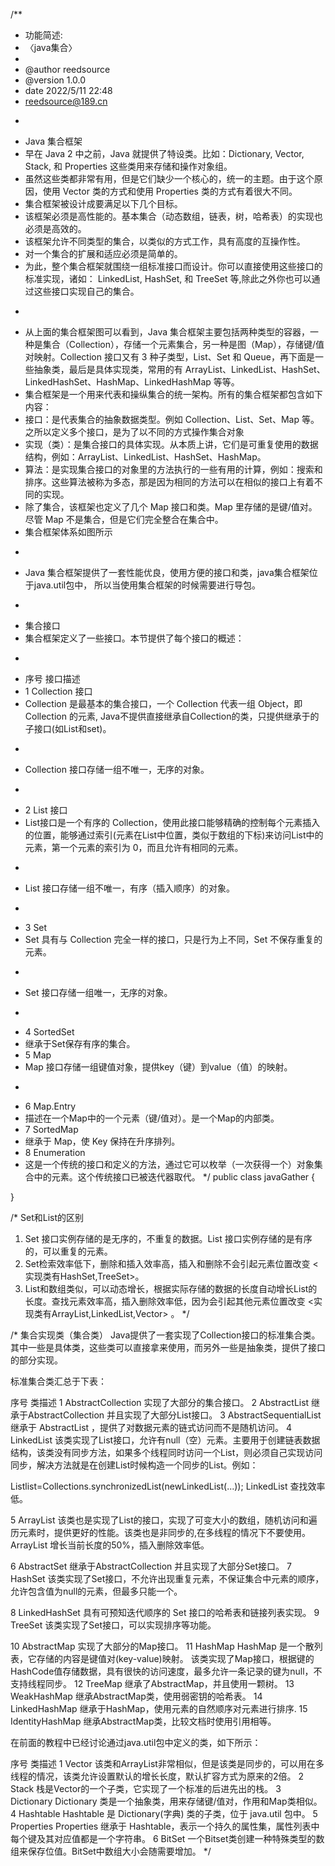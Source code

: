 
/**
* 功能简述:
* 〈java集合〉
*
* @author reedsource
* @version 1.0.0
* date 2022/5/11 22:48
* reedsource@189.cn
* <p>
* Java 集合框架
* 早在 Java 2 中之前，Java 就提供了特设类。比如：Dictionary, Vector, Stack, 和 Properties 这些类用来存储和操作对象组。
* 虽然这些类都非常有用，但是它们缺少一个核心的，统一的主题。由于这个原因，使用 Vector 类的方式和使用 Properties 类的方式有着很大不同。
* 集合框架被设计成要满足以下几个目标。
* 该框架必须是高性能的。基本集合（动态数组，链表，树，哈希表）的实现也必须是高效的。
* 该框架允许不同类型的集合，以类似的方式工作，具有高度的互操作性。
* 对一个集合的扩展和适应必须是简单的。
* 为此，整个集合框架就围绕一组标准接口而设计。你可以直接使用这些接口的标准实现，诸如： LinkedList, HashSet, 和 TreeSet 等,除此之外你也可以通过这些接口实现自己的集合。
* <p>
* 从上面的集合框架图可以看到，Java 集合框架主要包括两种类型的容器，一种是集合（Collection），存储一个元素集合，另一种是图（Map），存储键/值对映射。Collection 接口又有 3 种子类型，List、Set 和 Queue，再下面是一些抽象类，最后是具体实现类，常用的有 ArrayList、LinkedList、HashSet、LinkedHashSet、HashMap、LinkedHashMap 等等。
* 集合框架是一个用来代表和操纵集合的统一架构。所有的集合框架都包含如下内容：
* 接口：是代表集合的抽象数据类型。例如 Collection、List、Set、Map 等。之所以定义多个接口，是为了以不同的方式操作集合对象
* 实现（类）：是集合接口的具体实现。从本质上讲，它们是可重复使用的数据结构，例如：ArrayList、LinkedList、HashSet、HashMap。
* 算法：是实现集合接口的对象里的方法执行的一些有用的计算，例如：搜索和排序。这些算法被称为多态，那是因为相同的方法可以在相似的接口上有着不同的实现。
* 除了集合，该框架也定义了几个 Map 接口和类。Map 里存储的是键/值对。尽管 Map 不是集合，但是它们完全整合在集合中。
* 集合框架体系如图所示
* <p>
* Java 集合框架提供了一套性能优良，使用方便的接口和类，java集合框架位于java.util包中， 所以当使用集合框架的时候需要进行导包。
* <p>
* 集合接口
* 集合框架定义了一些接口。本节提供了每个接口的概述：
* <p>
* 序号	接口描述
* 1	Collection 接口
* Collection 是最基本的集合接口，一个 Collection 代表一组 Object，即 Collection 的元素, Java不提供直接继承自Collection的类，只提供继承于的子接口(如List和set)。
* <p>
* Collection 接口存储一组不唯一，无序的对象。
* <p>
* 2	List 接口
* List接口是一个有序的 Collection，使用此接口能够精确的控制每个元素插入的位置，能够通过索引(元素在List中位置，类似于数组的下标)来访问List中的元素，第一个元素的索引为 0，而且允许有相同的元素。
* <p>
* List 接口存储一组不唯一，有序（插入顺序）的对象。
* <p>
* 3	Set
* Set 具有与 Collection 完全一样的接口，只是行为上不同，Set 不保存重复的元素。
* <p>
* Set 接口存储一组唯一，无序的对象。
* <p>
* 4	SortedSet
* 继承于Set保存有序的集合。
* 5	Map
* Map 接口存储一组键值对象，提供key（键）到value（值）的映射。
* <p>
* 6	Map.Entry
* 描述在一个Map中的一个元素（键/值对）。是一个Map的内部类。
* 7	SortedMap
* 继承于 Map，使 Key 保持在升序排列。
* 8	Enumeration
* 这是一个传统的接口和定义的方法，通过它可以枚举（一次获得一个）对象集合中的元素。这个传统接口已被迭代器取代。
  */
  public class javaGather {

}

/*
Set和List的区别
1. Set 接口实例存储的是无序的，不重复的数据。List 接口实例存储的是有序的，可以重复的元素。
2. Set检索效率低下，删除和插入效率高，插入和删除不会引起元素位置改变 <实现类有HashSet,TreeSet>。
3. List和数组类似，可以动态增长，根据实际存储的数据的长度自动增长List的长度。查找元素效率高，插入删除效率低，因为会引起其他元素位置改变 <实现类有ArrayList,LinkedList,Vector> 。
   */


/*
集合实现类（集合类）
Java提供了一套实现了Collection接口的标准集合类。其中一些是具体类，这些类可以直接拿来使用，而另外一些是抽象类，提供了接口的部分实现。

标准集合类汇总于下表：

序号	类描述
1	AbstractCollection
实现了大部分的集合接口。
2	AbstractList
继承于AbstractCollection 并且实现了大部分List接口。
3	AbstractSequentialList
继承于 AbstractList ，提供了对数据元素的链式访问而不是随机访问。
4	LinkedList
该类实现了List接口，允许有null（空）元素。主要用于创建链表数据结构，该类没有同步方法，如果多个线程同时访问一个List，则必须自己实现访问同步，解决方法就是在创建List时候构造一个同步的List。例如：

Listlist=Collections.synchronizedList(newLinkedList(...));
LinkedList 查找效率低。

5	ArrayList
该类也是实现了List的接口，实现了可变大小的数组，随机访问和遍历元素时，提供更好的性能。该类也是非同步的,在多线程的情况下不要使用。ArrayList 增长当前长度的50%，插入删除效率低。

6	AbstractSet
继承于AbstractCollection 并且实现了大部分Set接口。
7	HashSet
该类实现了Set接口，不允许出现重复元素，不保证集合中元素的顺序，允许包含值为null的元素，但最多只能一个。

8	LinkedHashSet
具有可预知迭代顺序的 Set 接口的哈希表和链接列表实现。
9	TreeSet
该类实现了Set接口，可以实现排序等功能。

10	AbstractMap
实现了大部分的Map接口。
11	HashMap
HashMap 是一个散列表，它存储的内容是键值对(key-value)映射。
该类实现了Map接口，根据键的HashCode值存储数据，具有很快的访问速度，最多允许一条记录的键为null，不支持线程同步。
12	TreeMap
继承了AbstractMap，并且使用一颗树。
13	WeakHashMap
继承AbstractMap类，使用弱密钥的哈希表。
14	LinkedHashMap
继承于HashMap，使用元素的自然顺序对元素进行排序.
15	IdentityHashMap
继承AbstractMap类，比较文档时使用引用相等。

在前面的教程中已经讨论通过java.util包中定义的类，如下所示：

序号	类描述
1	Vector
该类和ArrayList非常相似，但是该类是同步的，可以用在多线程的情况，该类允许设置默认的增长长度，默认扩容方式为原来的2倍。
2	Stack
栈是Vector的一个子类，它实现了一个标准的后进先出的栈。
3	Dictionary
Dictionary 类是一个抽象类，用来存储键/值对，作用和Map类相似。
4	Hashtable
Hashtable 是 Dictionary(字典) 类的子类，位于 java.util 包中。
5	Properties
Properties 继承于 Hashtable，表示一个持久的属性集，属性列表中每个键及其对应值都是一个字符串。
6	BitSet
一个Bitset类创建一种特殊类型的数组来保存位值。BitSet中数组大小会随需要增加。
*/